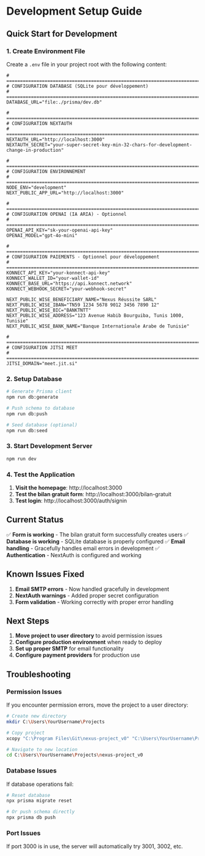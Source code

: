 # Development Setup Guide

## Quick Start for Development

### 1. Create Environment File

Create a `.env` file in your project root with the following content:

```env
# =============================================================================
# CONFIGURATION DATABASE (SQLite pour développement)
# =============================================================================
DATABASE_URL="file:./prisma/dev.db"

# =============================================================================
# CONFIGURATION NEXTAUTH
# =============================================================================
NEXTAUTH_URL="http://localhost:3000"
NEXTAUTH_SECRET="your-super-secret-key-min-32-chars-for-development-change-in-production"

# =============================================================================
# CONFIGURATION ENVIRONNEMENT
# =============================================================================
NODE_ENV="development"
NEXT_PUBLIC_APP_URL="http://localhost:3000"

# =============================================================================
# CONFIGURATION OPENAI (IA ARIA) - Optionnel
# =============================================================================
OPENAI_API_KEY="sk-your-openai-api-key"
OPENAI_MODEL="gpt-4o-mini"

# =============================================================================
# CONFIGURATION PAIEMENTS - Optionnel pour développement
# =============================================================================
KONNECT_API_KEY="your-konnect-api-key"
KONNECT_WALLET_ID="your-wallet-id"
KONNECT_BASE_URL="https://api.konnect.network"
KONNECT_WEBHOOK_SECRET="your-webhook-secret"

NEXT_PUBLIC_WISE_BENEFICIARY_NAME="Nexus Réussite SARL"
NEXT_PUBLIC_WISE_IBAN="TN59 1234 5678 9012 3456 7890 12"
NEXT_PUBLIC_WISE_BIC="BANKTNTT"
NEXT_PUBLIC_WISE_ADDRESS="123 Avenue Habib Bourguiba, Tunis 1000, Tunisie"
NEXT_PUBLIC_WISE_BANK_NAME="Banque Internationale Arabe de Tunisie"

# =============================================================================
# CONFIGURATION JITSI MEET
# =============================================================================
JITSI_DOMAIN="meet.jit.si"
```

### 2. Setup Database

```bash
# Generate Prisma client
npm run db:generate

# Push schema to database
npm run db:push

# Seed database (optional)
npm run db:seed
```

### 3. Start Development Server

```bash
npm run dev
```

### 4. Test the Application

1. **Visit the homepage**: http://localhost:3000
2. **Test the bilan gratuit form**: http://localhost:3000/bilan-gratuit
3. **Test login**: http://localhost:3000/auth/signin

## Current Status

✅ **Form is working** - The bilan gratuit form successfully creates users
✅ **Database is working** - SQLite database is properly configured
✅ **Email handling** - Gracefully handles email errors in development
✅ **Authentication** - NextAuth is configured and working

## Known Issues Fixed

1. **Email SMTP errors** - Now handled gracefully in development
2. **NextAuth warnings** - Added proper secret configuration
3. **Form validation** - Working correctly with proper error handling

## Next Steps

1. **Move project to user directory** to avoid permission issues
2. **Configure production environment** when ready to deploy
3. **Set up proper SMTP** for email functionality
4. **Configure payment providers** for production use

## Troubleshooting

### Permission Issues
If you encounter permission errors, move the project to a user directory:
```bash
# Create new directory
mkdir C:\Users\YourUsername\Projects

# Copy project
xcopy "C:\Program Files\Git\nexus-project_v0" "C:\Users\YourUsername\Projects\nexus-project_v0" /E /I /H

# Navigate to new location
cd C:\Users\YourUsername\Projects\nexus-project_v0
```

### Database Issues
If database operations fail:
```bash
# Reset database
npx prisma migrate reset

# Or push schema directly
npx prisma db push
```

### Port Issues
If port 3000 is in use, the server will automatically try 3001, 3002, etc. 